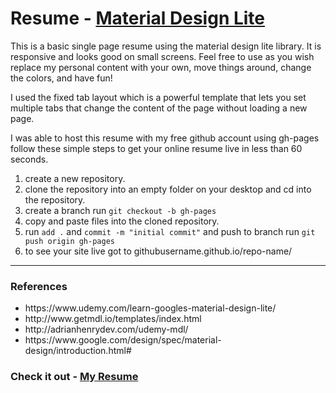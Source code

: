 # Resume - <a href="http://www.getmdl.io/">Material Design Lite</a>
This is a basic single page resume using the material design lite library. It is responsive and looks good on small screens. Feel free to use as you wish replace my personal content with your own, move things around, change the colors, and have fun! 

I used the fixed tab layout which is a powerful template that lets you set multiple tabs that change the content of the page without loading a new page. 

I was able to host this resume with my free github account using gh-pages follow these simple steps to get your online resume live in less than 60 seconds. 

<ol>
  <li>create a new repository.</li>
  <li>clone the repository into an empty folder on your desktop and cd into the repository.</li>
  <li>create a branch run <code>git checkout -b gh-pages</code></li>
  <li>copy and paste files into the cloned repository.</li>
  <li>run <code>add .</code> and <code>commit -m "initial commit"</code> and push to branch run <code>git push origin gh-pages</code></li>
  <li>to see your site live got to githubusername.github.io/repo-name/</li>
</ol>

<hr>

### References 

<ul>
  <li>https://www.udemy.com/learn-googles-material-design-lite/</li>
  <li>http://www.getmdl.io/templates/index.html</li>
  <li>http://adrianhenrydev.com/udemy-mdl/</li>
  <li>https://www.google.com/design/spec/material-design/introduction.html#</li>
</ul>

### Check it out - <a href="https://iposton.github.io/resume/">My Resume</a>


